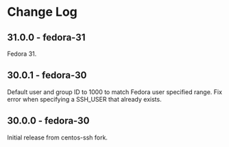 # Change Log

## 31.0.0 - fedora-31

Fedora 31.

## 30.0.1 - fedora-30

Default user and group ID to 1000 to match Fedora user specified range.
Fix error when specifying a SSH_USER that already exists.

## 30.0.0 - fedora-30

Initial release from centos-ssh fork.
